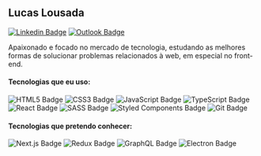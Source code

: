 ## Lucas Lousada

[![Linkedin Badge](https://img.shields.io/badge/-Lucas_Lousada-0077B5?style=flat-square&logo=Linkedin&logoColor=white&link=https://www.linkedin.com/in/lucas-lousada-746185176/)](https://www.linkedin.com/in/lucas-lousada-746185176/) 
[![Outlook Badge](https://img.shields.io/badge/-lucas__lousada@outlook.com-0078D4?style=flat-square&logo=microsoft-outlook&logoColor=white&link=mailto:lucas_lousada@outlook.com)](mailto:lucas_lousada@outlook.com)

Apaixonado e focado no mercado de tecnologia, estudando as melhores formas de solucionar problemas relacionados à web, em especial no front-end.

#### Tecnologias que eu uso:

![HTML5 Badge](https://img.shields.io/badge/-HTML5-20232A?style=flat-square&logo=html5)
![CSS3 Badge](https://img.shields.io/badge/-CSS3-20232A?style=flat-square&logo=css3&logoColor=1572B6)
![JavaScript Badge](https://img.shields.io/badge/-JavaScript-20232A?style=flat-square&logo=javascript)
![TypeScript Badge](https://img.shields.io/badge/-TypeScript-20232A?style=flat-square&logo=typescript)
![React Badge](https://img.shields.io/badge/-ReactJS-20232A?style=flat-square&logo=react)
![SASS Badge](https://img.shields.io/badge/-Sass-20232A?style=flat-square&logo=sass)
![Styled Components Badge](https://img.shields.io/badge/-Styled_Components-20232A?style=flat-square&logo=styled-components)
![Git Badge](https://img.shields.io/badge/-Git-20232A?style=flat-square&logo=git)

#### Tecnologias que pretendo conhecer:

![Next.js Badge](https://img.shields.io/badge/-Next.js-20232A?style=flat-square&logo=next.js)
![Redux Badge](https://img.shields.io/badge/-Redux-20232A?style=flat-square&logo=redux&logoColor=764ABC)
![GraphQL Badge](https://img.shields.io/badge/-GraphQL-20232A?style=flat-square&logo=graphql&logoColor=E00097)
![Electron Badge](https://img.shields.io/badge/-Electron-20232A?style=flat-square&logo=electron)
